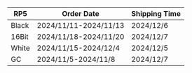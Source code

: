 |**RP5**|   **Order Date**    |**Shipping Time**|
|-------|---------------------|-----------------|
| Black |2024/11/11-2024/11/13|    2024/12/6    |
| 16Bit |2024/11/18-2024/11/20|    2024/12/7    |
| White |2024/11/15-2024/12/4 |    2024/12/5    |
|  GC   | 2024/11/5-2024/11/8 |    2024/12/7    |
